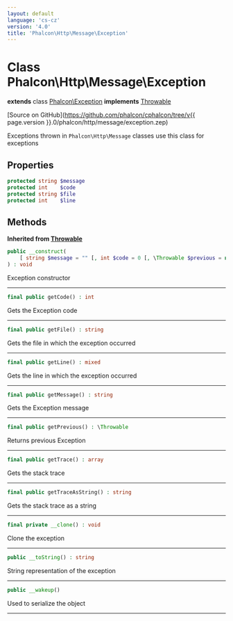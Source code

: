 ```yaml
---
layout: default
language: 'cs-cz'
version: '4.0'
title: 'Phalcon\Http\Message\Exception'
---
```


# Class **Phalcon\Http\Message\Exception**

**extends** class [Phalcon\Exception](Phalcon_Exception) **implements** [Throwable](https://secure.php.net/manual/en/class.throwable.php)

[Source on GitHub](https://github.com/phalcon/cphalcon/tree/v{{ page.version }}.0/phalcon/http/message/exception.zep)

Exceptions thrown in `Phalcon\Http\Message` classes use this class for exceptions

## Properties

```php
protected string $message 
protected int    $code    
protected string $file    
protected int    $line    
```

## Methods

**Inherited from [Throwable](https://secure.php.net/manual/en/class.throwable.php)**

```php
public __construct( 
    [ string $message = "" [, int $code = 0 [, \Throwable $previous = null ]]] 
) : void
```

Exception constructor

* * *

```php
final public getCode() : int
```

Gets the Exception code

* * *

```php
final public getFile() : string
```

Gets the file in which the exception occurred

* * *

```php
final public getLine() : mixed
```

Gets the line in which the exception occurred

* * *

```php
final public getMessage() : string
```

Gets the Exception message

* * *

```php
final public getPrevious() : \Throwable
```

Returns previous Exception

* * *

```php
final public getTrace() : array 
```

Gets the stack trace

* * *

```php
final public getTraceAsString() : string
```

Gets the stack trace as a string

* * *

```php
final private __clone() : void
```

Clone the exception

* * *

```php
public __toString() : string
```

String representation of the exception

* * *

```php
public __wakeup()
```

Used to serialize the object

* * *